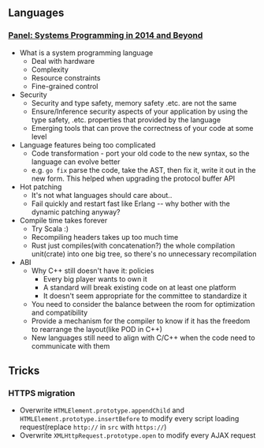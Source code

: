 ## Languages

### [Panel: Systems Programming in 2014 and Beyond](https://channel9.msdn.com/Events/Lang-NEXT/Lang-NEXT-2014/Panel-Systems-Programming-Languages-in-2014-and-Beyond)

* What is a system programming language
  * Deal with hardware
  * Complexity
  * Resource constraints
  * Fine-grained control
* Security
  * Security and type safety, memory safety .etc. are not the same
  * Ensure/Inference security aspects of your application by using the type safety, .etc. properties that provided by the language
  * Emerging tools that can prove the correctness of your code at some level
* Language features being too complicated
  * Code transformation - port your old code to the new syntax, so the language can evolve better
  * e.g. `go fix` parse the code, take the AST, then fix it, write it out in the new form. This helped when upgrading the protocol buffer API
* Hot patching
  * It's not what languages should care about..
  * Fail quickly and restart fast like Erlang -- why bother with the dynamic   patching anyway?
* Compile time takes forever
  * Try Scala :)
  * Recompiling headers takes up too much time
  * Rust just compiles(with concatenation?) the whole compilation unit(crate) into one big tree, so there's no unnecessary recompilation
* ABI
  * Why C++ still doesn't have it: policies
    * Every big player wants to own it
    * A standard will break existing code on at least one platform
    * It doesn't seem appropriate for the committee to standardize it
  * You need to consider the balance between the room for optimization and compatibility
  * Provide a mechanism for the compiler to know if it has the freedom to rearrange the layout(like POD in C++)
  * New languages still need to align with C/C++ when the code need to communicate with them

## Tricks

### HTTPS migration

* Overwrite `HTMLElement.prototype.appendChild` and `HTMLElement.prototype.insertBefore` to modify every script loading request(replace `http://` in `src` with `https://`)
* Overwrite `XMLHttpRequest.prototype.open` to modify every AJAX request


